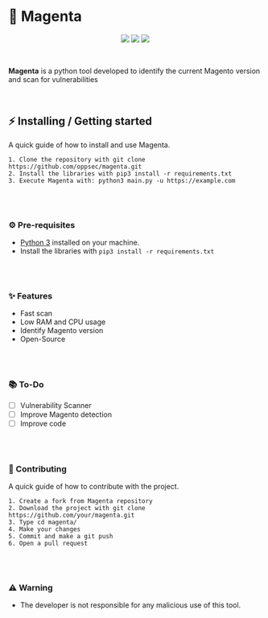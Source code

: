 # 🍊 Magenta

<p align="center">
    <img src="https://img.shields.io/github/license/knightm4re/magenta?color=magenta&logo=github&logoColor=magenta&style=for-the-badge">
    <img src="https://img.shields.io/github/issues/knightm4re/magenta?color=magenta&logo=github&logoColor=magenta&style=for-the-badge">
    <img src="https://img.shields.io/github/stars/knightm4re/magenta?color=magenta&label=STARS&logo=github&logoColor=magenta&style=for-the-badge">
</p>

<br>

<p> <b>Magenta</b> is a python tool developed to identify the current Magento version and scan for vulnerabilities </p>

<br>

## ⚡ Installing / Getting started

<p> A quick guide of how to install and use Magenta. </p>

```
1. Clone the repository with git clone https://github.com/oppsec/magenta.git
2. Install the libraries with pip3 install -r requirements.txt
3. Execute Magenta with: python3 main.py -u https://example.com
```

<br><br>

### ⚙️ Pre-requisites
- [Python 3](https://www.python.org/downloads/) installed on your machine.
- Install the libraries with `pip3 install -r requirements.txt`

<br><br>

### ✨ Features
- Fast scan
- Low RAM and CPU usage
- Identify Magento version
- Open-Source

<br><br>

### 📚 To-Do
- [ ] Vulnerability Scanner
- [ ] Improve Magento detection
- [ ] Improve code

<br><br>

### 🔨 Contributing

A quick guide of how to contribute with the project.

```
1. Create a fork from Magenta repository
2. Download the project with git clone https://github.com/your/magenta.git
3. Type cd magenta/
4. Make your changes
5. Commit and make a git push
6. Open a pull request
```

<br><br>

### ⚠️ Warning
- The developer is not responsible for any malicious use of this tool.
